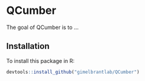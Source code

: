 
<!-- README.md is generated from README.Rmd. Please edit that file -->

# QCumber

<!-- badges: start -->

<!-- badges: end -->

The goal of QCumber is to …

## Installation

To install this package in R:

``` r
devtools::install_github("gimelbrantlab/QCumber")
```
